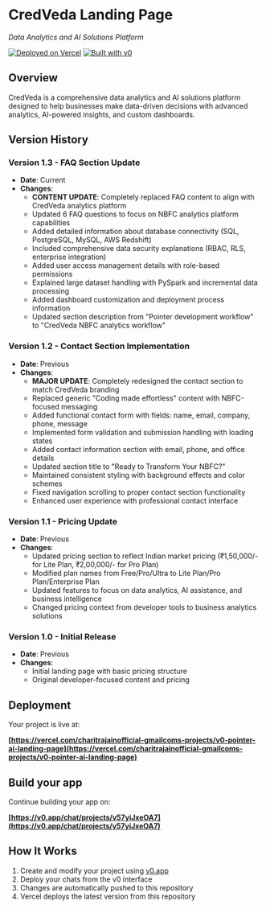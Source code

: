# CredVeda Landing Page

*Data Analytics and AI Solutions Platform*

[![Deployed on Vercel](https://img.shields.io/badge/Deployed%20on-Vercel-black?style=for-the-badge&logo=vercel)](https://vercel.com/charitrajainofficial-gmailcoms-projects/v0-pointer-ai-landing-page)
[![Built with v0](https://img.shields.io/badge/Built%20with-v0.app-black?style=for-the-badge)](https://v0.app/chat/projects/v57yiJxeOA7)

## Overview

CredVeda is a comprehensive data analytics and AI solutions platform designed to help businesses make data-driven decisions with advanced analytics, AI-powered insights, and custom dashboards.

## Version History

### Version 1.3 - FAQ Section Update
- **Date**: Current
- **Changes**: 
  - **CONTENT UPDATE**: Completely replaced FAQ content to align with CredVeda analytics platform
  - Updated 6 FAQ questions to focus on NBFC analytics platform capabilities
  - Added detailed information about database connectivity (SQL, PostgreSQL, MySQL, AWS Redshift)
  - Included comprehensive data security explanations (RBAC, RLS, enterprise integration)
  - Added user access management details with role-based permissions
  - Explained large dataset handling with PySpark and incremental data processing
  - Added dashboard customization and deployment process information
  - Updated section description from "Pointer development workflow" to "CredVeda NBFC analytics workflow"

### Version 1.2 - Contact Section Implementation
- **Date**: Previous
- **Changes**: 
  - **MAJOR UPDATE**: Completely redesigned the contact section to match CredVeda branding
  - Replaced generic "Coding made effortless" content with NBFC-focused messaging
  - Added functional contact form with fields: name, email, company, phone, message
  - Implemented form validation and submission handling with loading states
  - Added contact information section with email, phone, and office details
  - Updated section title to "Ready to Transform Your NBFC?"
  - Maintained consistent styling with background effects and color schemes
  - Fixed navigation scrolling to proper contact section functionality
  - Enhanced user experience with professional contact interface

### Version 1.1 - Pricing Update
- **Date**: Previous
- **Changes**: 
  - Updated pricing section to reflect Indian market pricing (₹1,50,000/- for Lite Plan, ₹2,00,000/- for Pro Plan)
  - Modified plan names from Free/Pro/Ultra to Lite Plan/Pro Plan/Enterprise Plan
  - Updated features to focus on data analytics, AI assistance, and business intelligence
  - Changed pricing context from developer tools to business analytics solutions

### Version 1.0 - Initial Release
- **Date**: Previous
- **Changes**: 
  - Initial landing page with basic pricing structure
  - Original developer-focused content and pricing

## Deployment

Your project is live at:

**[https://vercel.com/charitrajainofficial-gmailcoms-projects/v0-pointer-ai-landing-page](https://vercel.com/charitrajainofficial-gmailcoms-projects/v0-pointer-ai-landing-page)**

## Build your app

Continue building your app on:

**[https://v0.app/chat/projects/v57yiJxeOA7](https://v0.app/chat/projects/v57yiJxeOA7)**

## How It Works

1. Create and modify your project using [v0.app](https://v0.app)
2. Deploy your chats from the v0 interface
3. Changes are automatically pushed to this repository
4. Vercel deploys the latest version from this repository